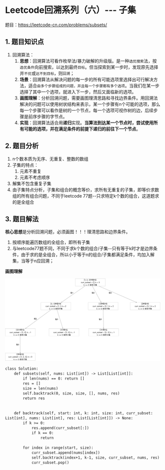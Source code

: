 <h1>Leetcode回溯系列（六）--- 子集</h1>

题目：<https://leetcode-cn.com/problems/subsets/>

<h2>1. 题目知识点</h2>

1. 回溯算法：
    1. **思想**：回溯算法可看作枚举法/暴力破解的升级版。是一种`选优搜索`法，按`选优条件`向前搜索，以达到最终`目标`。但当探索到某一步时，发现原先选择并`不优`或`达不到目标`，则`回溯`；
    2. **场景**：回溯算法从解决问题的每一步的所有可能选项里选择出可行解决方法，适合`由多个步骤组成的问题，并且每一个步骤都有多个选项`。当我们在某一步选择了其中一个选项，就进入下一步，然后又面临新的选项。
    3. **画图理解**：分析回溯问题，需要画图理清思路和寻找边界条件。用回溯法解决的问题可以使用树状结构来表示，某一个步骤有n个可能的选项，那么每一个步骤可以看作是树的一个节点，每一个选项可视作树的边，后续步骤是前序步骤的字节点。
    4. **实现**：回溯算法适合用**递归**实现。**当算法到达某一个节点时，尝试使用所有可能的选项，并在满足条件的前提下递归的前往下一个节点**。


<h2>2. 题目分析</h2>

1. n个数本质为无序、无重复、整数的数组
2. 子集的特点：
    1. 元素不重复
    2. 元素不考虑顺序
3. 解集不包含重复子集
4. 由子集特点分析，子集和组合的概念等价，求所有无重复的子集，即等价求数组的所有组合问题，不同于leetcode 77题--只求特定k个数的组合，这道题求的是全组合

<h2>3. 题目解法</h2>

**核心思想**是分析回溯问题，必须画图！！！理清思路和边界条件。

1. 按顺序能遍历数组的全组合，即所有子集
2. 与leetcode77题不同，不同于求k个数的组合/子集--只有等于k时才是边界条件，由于求的是全组合，所以小于等于n的组合/子集都满足条件，均加入解集，当等于n应回溯； 

**画图理解**

![-w20000](../media/lc0078-子集.png)

```
class Solution:
    def subsets(self, nums: List[int]) -> List[List[int]]:
        if len(nums) == 0: return []
        res = []
        size = len(nums)
        self.backtrack(0, size, size, [], nums, res)
        return res

    
    def backtrack(self, start: int, k: int, size: int, curr_subset: List[int], nums: List[int], res: List[List[int]]) -> None:
        if k >= 0:
            res.append(curr_subset[:])
            if k == 0:
                return
        
        for index in range(start, size):
            curr_subset.append(nums[index])
            self.backtrack(index+1, k-1, size, curr_subset, nums, res)
            curr_subset.pop()
```

